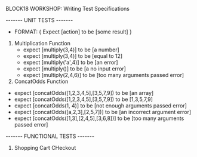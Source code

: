 BLOCK18 WORKSHOP: Writing Test Specifications

------- UNIT TESTS -------
* FORMAT: { Expect [action] to be [some result] }
1. Multiplication Function
   - expect [multiply(3,4)] to be [a number]
   - expect [multiply(3,4)] to be [equal to 12]
   - expect [multiply('a',4)] to be [an error]
   - expect [multiply()] to be [a no input error]
   - expect [multiply(2,4,6)] to be [too many arguments passed error]
2. ConcatOdds Function
  - expect [concatOdds([1,2,3,4,5],[3,5,7,9]) to be [an array]
  - expect [concatOdds([1,2,3,4,5],[3,5,7,9]) to be [1,3,5,7,9]
  - expect [concatOdds(1, 4)] to be [not enough arguments passed error]
  - expect [concatOdds([a,2,3],[2,5,7])] to be [an incorrect argument error]
  - expect [concatOdds([1,3],[2,4,5],[3,6,8])] to be [too many arguments passed error]

------- FUNCTIONAL TESTS -------
1. Shopping Cart CHeckout
  

